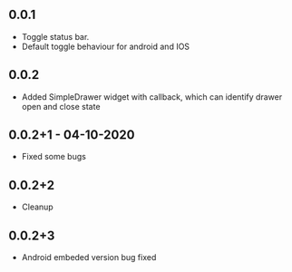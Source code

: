 ## 0.0.1

- Toggle status bar.
- Default toggle behaviour for android and IOS

## 0.0.2

- Added SimpleDrawer widget with callback, which can identify drawer open and close state

## 0.0.2+1 - 04-10-2020

- Fixed some bugs

## 0.0.2+2

- Cleanup

## 0.0.2+3

- Android embeded version bug fixed
